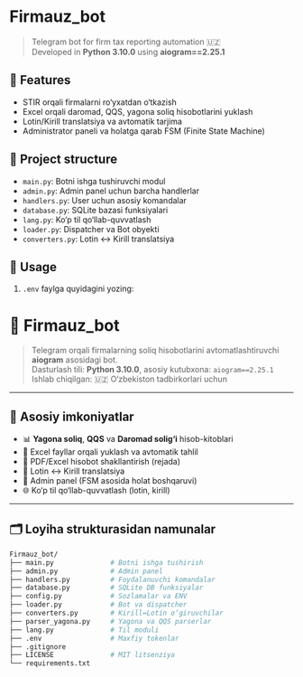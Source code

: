 # Firmauz_bot

> Telegram bot for firm tax reporting automation 🇺🇿  
> Developed in **Python 3.10.0** using **aiogram==2.25.1**

## 🔧 Features
- STIR orqali firmalarni ro‘yxatdan o‘tkazish
- Excel orqali daromad, QQS, yagona soliq hisobotlarini yuklash
- Lotin/Kirill translatsiya va avtomatik tarjima
- Administrator paneli va holatga qarab FSM (Finite State Machine)

## 📂 Project structure
- `main.py`: Botni ishga tushiruvchi modul
- `admin.py`: Admin panel uchun barcha handlerlar
- `handlers.py`: User uchun asosiy komandalar
- `database.py`: SQLite bazasi funksiyalari
- `lang.py`: Ko‘p til qo‘llab-quvvatlash
- `loader.py`: Dispatcher va Bot obyekti
- `converters.py`: Lotin ↔ Kirill translatsiya

## 🚀 Usage
1. `.env` faylga quyidagini yozing:


# 🤖 Firmauz_bot

> Telegram orqali firmalarning soliq hisobotlarini avtomatlashtiruvchi **aiogram** asosidagi bot.  
> Dasturlash tili: **Python 3.10.0**, asosiy kutubxona: `aiogram==2.25.1`  
> Ishlab chiqilgan: 🇺🇿 O‘zbekiston tadbirkorlari uchun

---

## 📌 Asosiy imkoniyatlar

- 📊 **Yagona soliq**, **QQS** va **Daromad solig‘i** hisob-kitoblari
- 📂 Excel fayllar orqali yuklash va avtomatik tahlil
- 🧾 PDF/Excel hisobot shakllantirish (rejada)
- 🔄 Lotin ↔ Kirill translatsiya
- 👤 Admin panel (FSM asosida holat boshqaruvi)
- 🌐 Ko‘p til qo‘llab-quvvatlash (lotin, kirill)

---

## 🗂 Loyiha strukturasidan namunalar

```bash
Firmauz_bot/
├── main.py              # Botni ishga tushirish
├── admin.py             # Admin panel
├── handlers.py          # Foydalanuvchi komandalar
├── database.py          # SQLite DB funksiyalar
├── config.py            # Sozlamalar va ENV
├── loader.py            # Bot va dispatcher
├── converters.py        # Kirill↔Lotin o‘giruvchilar
├── parser_yagona.py     # Yagona va QQS parserlar
├── lang.py              # Til moduli
├── .env                 # Maxfiy tokenlar
├── .gitignore
├── LICENSE              # MIT litsenziya
└── requirements.txt
